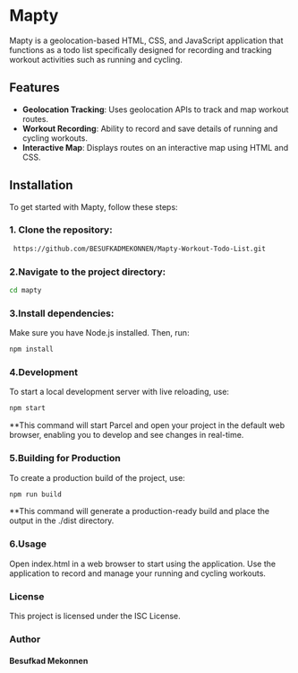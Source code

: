 # Mapty

Mapty is a geolocation-based HTML, CSS, and JavaScript application that functions as a todo list specifically designed for recording and tracking workout activities such as running and cycling.

## Features

- **Geolocation Tracking**: Uses geolocation APIs to track and map workout routes.
- **Workout Recording**: Ability to record and save details of running and cycling workouts.
- **Interactive Map**: Displays routes on an interactive map using HTML and CSS.

## Installation

To get started with Mapty, follow these steps:

### 1. **Clone the repository**:

 ```bash
  https://github.com/BESUFKADMEKONNEN/Mapty-Workout-Todo-List.git
```

### 2.Navigate to the project directory:
```bash
cd mapty
```

### 3.Install dependencies:

Make sure you have Node.js installed. Then, run:
```bash
npm install
```

### 4.Development
To start a local development server with live reloading, use:
```bash
npm start
```

**This command will start Parcel and open your project in the default web browser, enabling you to develop and see changes in real-time.

### 5.Building for Production
To create a production build of the project, use:
```bash
npm run build
```

**This command will generate a production-ready build and place the output in the ./dist directory.

### 6.Usage
Open index.html in a web browser to start using the application.
Use the application to record and manage your running and cycling workouts.

### License
This project is licensed under the ISC License.

### Author
#### Besufkad Mekonnen
